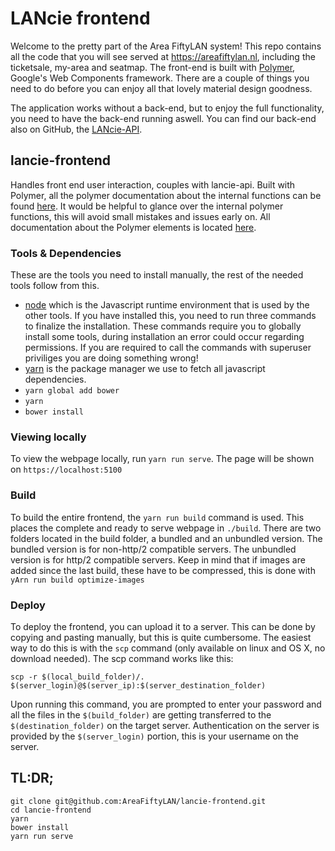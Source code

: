 # LANcie frontend
Welcome to the pretty part of the Area FiftyLAN system! This repo contains all the code that you will see served at https://areafiftylan.nl, including the ticketsale, my-area and seatmap. The front-end is built with [Polymer](https://www.polymer-project.org/1.0/), Google's Web Components framework. There are a couple of things you need to do before you can enjoy all that lovely material design goodness.

The application works without a back-end, but to enjoy the full functionality, you need to have the back-end running aswell. You can find our back-end also on GitHub, the [LANcie-API](https://github.com/AreaFiftyLAN/lancie-api).

## lancie-frontend
Handles front end user interaction, couples with lancie-api. Built with Polymer, all the polymer documentation about the internal functions can be found [here](https://www.polymer-project.org/1.0/docs/about_10). It would be helpful to glance over the internal polymer functions, this will avoid small mistakes and issues early on. All documentation about the Polymer elements is located [here](https://elements.polymer-project.org).

### Tools & Dependencies
These are the tools you need to install manually, the rest of the needed tools follow from this.
-   [node](https://nodejs.org/en/) which is the Javascript runtime environment that is used by the other tools. If you have installed this, you need to run three commands to finalize the installation. These commands require you to globally install some tools, during installation an error could occur regarding permissions. If you are required to call the commands with superuser priviliges you are doing something wrong!
-   [yarn](https://yarnpkg.com/en/docs/install) is the package manager we use to fetch all javascript dependencies.
-   `yarn global add bower`
-   `yarn`
-   `bower install`

### Viewing locally
To view the webpage locally, run `yarn run serve`. The page will be shown on `https://localhost:5100`

### Build
To build the entire frontend, the `yarn run build` command is used. This places the complete and ready to serve webpage in `./build`. There are two folders located in the build folder, a bundled and an unbundled version. The bundled version is for non-http/2 compatible servers. The unbundled version is for http/2 compatible servers. Keep in mind that if images are added since the last build, these have to be compressed, this is done with `yArn run build optimize-images`

### Deploy
To deploy the frontend, you can upload it to a server. This can be done by copying and pasting manually, but this is quite cumbersome. The easiest way to do this is with the `scp` command (only available on linux and OS X, no download needed). The scp command works like this:

```
scp -r $(local_build_folder)/. $(server_login)@$(server_ip):$(server_destination_folder)
```

Upon running this command, you are prompted to enter your password and all the files in the `$(build_folder)` are getting transferred to the `$(destination_folder)` on the target server. Authentication on the server is provided by the `$(server_login)` portion, this is your username on the server.

## TL:DR;
```
git clone git@github.com:AreaFiftyLAN/lancie-frontend.git
cd lancie-frontend
yarn
bower install
yarn run serve
```
